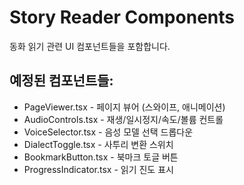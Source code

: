 # Story Reader Components

동화 읽기 관련 UI 컴포넌트들을 포함합니다.

## 예정된 컴포넌트들:
- PageViewer.tsx - 페이지 뷰어 (스와이프, 애니메이션)
- AudioControls.tsx - 재생/일시정지/속도/볼륨 컨트롤
- VoiceSelector.tsx - 음성 모델 선택 드롭다운
- DialectToggle.tsx - 사투리 변환 스위치
- BookmarkButton.tsx - 북마크 토글 버튼
- ProgressIndicator.tsx - 읽기 진도 표시 